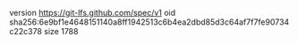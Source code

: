 version https://git-lfs.github.com/spec/v1
oid sha256:6e9bf1e4648151140a8ff1942513c6b4ea2dbd85d3c64af7f7fe90734c22c378
size 1788
